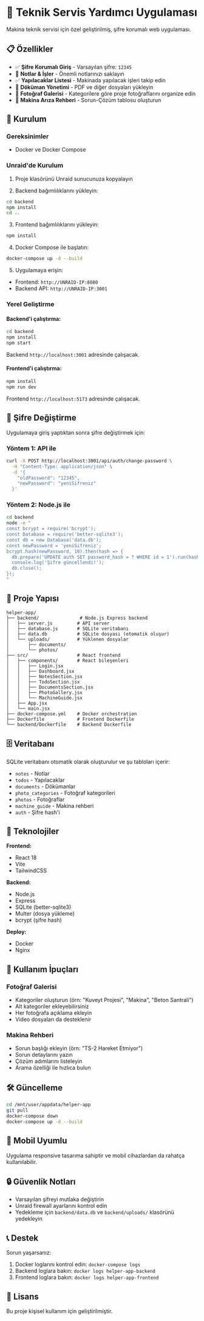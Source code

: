 # 🔧 Teknik Servis Yardımcı Uygulaması

Makina teknik servisi için özel geliştirilmiş, şifre korumalı web uygulaması.

## 📋 Özellikler

- ✅ **Şifre Korumalı Giriş** - Varsayılan şifre: `12345`
- 📝 **Notlar & İşler** - Önemli notlarınızı saklayın
- ✅ **Yapılacaklar Listesi** - Makinada yapılacak işleri takip edin
- 📄 **Döküman Yönetimi** - PDF ve diğer dosyaları yükleyin
- 📸 **Fotoğraf Galerisi** - Kategorilere göre proje fotoğraflarını organize edin
- 🔧 **Makina Arıza Rehberi** - Sorun-Çözüm tablosu oluşturun

## 🚀 Kurulum

### Gereksinimler
- Docker ve Docker Compose

### Unraid'de Kurulum

1. Proje klasörünü Unraid sunucunuza kopyalayın

2. Backend bağımlılıklarını yükleyin:
```bash
cd backend
npm install
cd ..
```

3. Frontend bağımlılıklarını yükleyin:
```bash
npm install
```

4. Docker Compose ile başlatın:
```bash
docker-compose up -d --build
```

5. Uygulamaya erişin:
- Frontend: `http://UNRAID-IP:8080`
- Backend API: `http://UNRAID-IP:3001`

### Yerel Geliştirme

#### Backend'i çalıştırma:
```bash
cd backend
npm install
npm start
```
Backend `http://localhost:3001` adresinde çalışacak.

#### Frontend'i çalıştırma:
```bash
npm install
npm run dev
```
Frontend `http://localhost:5173` adresinde çalışacak.

## 🔐 Şifre Değiştirme

Uygulamaya giriş yaptıktan sonra şifre değiştirmek için:

### Yöntem 1: API ile
```bash
curl -X POST http://localhost:3001/api/auth/change-password \
  -H "Content-Type: application/json" \
  -d '{
    "oldPassword": "12345",
    "newPassword": "yeniSifreniz"
  }'
```

### Yöntem 2: Node.js ile
```bash
cd backend
node -e "
const bcrypt = require('bcrypt');
const Database = require('better-sqlite3');
const db = new Database('data.db');
const newPassword = 'yeniSifreniz';
bcrypt.hash(newPassword, 10).then(hash => {
  db.prepare('UPDATE auth SET password_hash = ? WHERE id = 1').run(hash);
  console.log('Şifre güncellendi!');
  db.close();
});
"
```

## 📁 Proje Yapısı

```
helper-app/
├── backend/               # Node.js Express backend
│   ├── server.js         # API server
│   ├── database.js       # SQLite veritabanı
│   ├── data.db           # SQLite dosyası (otomatik oluşur)
│   └── uploads/          # Yüklenen dosyalar
│       ├── documents/
│       └── photos/
├── src/                  # React frontend
│   ├── components/       # React bileşenleri
│   │   ├── Login.jsx
│   │   ├── Dashboard.jsx
│   │   ├── NotesSection.jsx
│   │   ├── TodoSection.jsx
│   │   ├── DocumentsSection.jsx
│   │   ├── PhotoGallery.jsx
│   │   └── MachineGuide.jsx
│   ├── App.jsx
│   └── main.jsx
├── docker-compose.yml    # Docker orchestration
├── Dockerfile            # Frontend Dockerfile
└── backend/Dockerfile    # Backend Dockerfile
```

## 🗄️ Veritabanı

SQLite veritabanı otomatik olarak oluşturulur ve şu tabloları içerir:
- `notes` - Notlar
- `todos` - Yapılacaklar
- `documents` - Dökümanlar
- `photo_categories` - Fotoğraf kategorileri
- `photos` - Fotoğraflar
- `machine_guide` - Makina rehberi
- `auth` - Şifre hash'i

## 🔧 Teknolojiler

**Frontend:**
- React 18
- Vite
- TailwindCSS

**Backend:**
- Node.js
- Express
- SQLite (better-sqlite3)
- Multer (dosya yükleme)
- bcrypt (şifre hash)

**Deploy:**
- Docker
- Nginx

## 📝 Kullanım İpuçları

### Fotoğraf Galerisi
- Kategoriler oluşturun (örn: "Kuveyt Projesi", "Makina", "Beton Santrali")
- Alt kategoriler ekleyebilirsiniz
- Her fotoğrafa açıklama ekleyin
- Video dosyaları da desteklenir

### Makina Rehberi
- Sorun başlığı ekleyin (örn: "TS-2 Hareket Etmiyor")
- Sorun detaylarını yazın
- Çözüm adımlarını listeleyin
- Arama özelliği ile hızlıca bulun

## 🛠️ Güncelleme

```bash
cd /mnt/user/appdata/helper-app
git pull
docker-compose down
docker-compose up -d --build
```

## 📱 Mobil Uyumlu

Uygulama responsive tasarıma sahiptir ve mobil cihazlardan da rahatça kullanılabilir.

## 🔒 Güvenlik Notları

- Varsayılan şifreyi mutlaka değiştirin
- Unraid firewall ayarlarını kontrol edin
- Yedekleme için `backend/data.db` ve `backend/uploads/` klasörünü yedekleyin

## 📞 Destek

Sorun yaşarsanız:
1. Docker loglarını kontrol edin: `docker-compose logs`
2. Backend loglara bakın: `docker logs helper-app-backend`
3. Frontend loglara bakın: `docker logs helper-app-frontend`

## 📄 Lisans

Bu proje kişisel kullanım için geliştirilmiştir.
